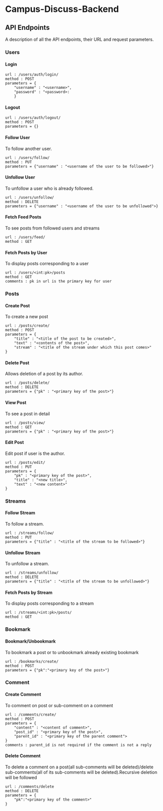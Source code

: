 # Campus-Discuss-Backend
## API Endpoints
A description of all the API endpoints, their URL and request parameters.
### Users
#### Login
```
url : /users/auth/login/
method : POST
parameters = {
    "username" : "<username>",
    "password" : "<password>:
    }
```
#### Logout
```
url : /users/auth/logout/
method : POST
parameters = {}
```
#### Follow User
To follow another user.
```
url : /users/follow/
method : PUT
parameters = {"username" : "<username of the user to be followed>"}
```
#### Unfollow User
To unfollow a user who is already followed.
```
url : /users/unfollow/
method : DELETE
parameters = {"username" : "<username of the user to be unfollowed">}
```

#### Fetch Feed Posts
To see posts from followed users and streams
```
url : /users/feed/
method : GET
```

#### Fetch Posts by User
To display posts corresponding to a user
```
url : /users/<int:pk>/posts
method : GET
comments : pk in url is the primary key for user
```
### Posts
#### Create Post
To create a new post
```
url : /posts/create/
method : POST
parameters = {
    "title" : "<title of the post to be created>",
    "text" : "<contents of the post>",
    "stream" : "<title of the stream under which this post comes>"
}
```
#### Delete Post
Allows deletion of a post by its author.
```
url : /posts/delete/
method : DELETE
parameters = {"pk" : "<primary key of the post>"}
```
#### View Post
To see a post in detail
```
url : /posts/view/
method : GET
parameters = {"pk" : "<primary key of the post>"}
```
#### Edit Post
Edit post if user is the author.
```
url : /posts/edit/
method : PUT
parameters = {
    "pk" : "<primary key of the post>",
    "title" : "<new title>",
    "text" : "<new content>"
}
```
### Streams
#### Follow Stream
To follow a stream.
```
url : /streams/follow/
method : PUT
parameters = {"title" : "<title of the stream to be followed>"}
```
#### Unfollow Stream
To unfollow a stream.
```
url : /streams/unfollow/
method : DELETE
parameters = {"title" : "<title of the stream to be unfollowed>"}
```
#### Fetch Posts by Stream
To display posts corresponding to a stream
```
url : /streams/<int:pk>/posts/
method : GET
```
### Bookmark
#### Bookmark/Unbookmark
To bookmark a post or to unbookmark already existing bookmark
```
url : /bookmarks/create/
method : POST
parameters = {"pk":"<primary key of the post>"}
```
### Comment
#### Create Comment
To comment on post or sub-comment on a comment
```
url : /comments/create/
method : POST
parameters = {
    "content" : "<content of comment>",
    "post_id" : "<primary key of the post>",
    "parent_id" : "<primary key of the parent comment">
}
comments : parent_id is not required if the comment is not a reply
```
#### Delete Comment
To delete a comment on a post(all sub-comments will be deleted)/delete sub-comments(all of its sub-comments will be deleted).Recursive deletion will be followed
```
url : /comments/delete
method : DELETE
parameters = {
    "pk":"<primary key of the comment>"
}
```
